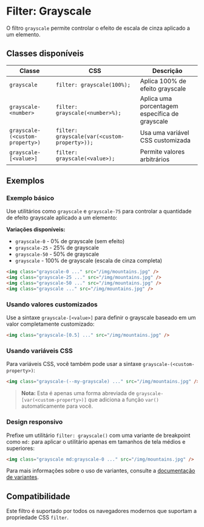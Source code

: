 # Filter: Grayscale

O filtro `grayscale` permite controlar o efeito de escala de cinza aplicado a um elemento.

## Classes disponíveis

| Classe | CSS | Descrição |
|--------|-----|-----------|
| `grayscale` | `filter: grayscale(100%);` | Aplica 100% de efeito grayscale |
| `grayscale-<number>` | `filter: grayscale(<number>%);` | Aplica uma porcentagem específica de grayscale |
| `grayscale-(<custom-property>)` | `filter: grayscale(var(<custom-property>));` | Usa uma variável CSS customizada |
| `grayscale-[<value>]` | `filter: grayscale(<value>);` | Permite valores arbitrários |

## Exemplos

### Exemplo básico

Use utilitários como `grayscale` e `grayscale-75` para controlar a quantidade de efeito grayscale aplicado a um elemento:

**Variações disponíveis:**
- `grayscale-0` - 0% de grayscale (sem efeito)
- `grayscale-25` - 25% de grayscale
- `grayscale-50` - 50% de grayscale  
- `grayscale` - 100% de grayscale (escala de cinza completa)

```html
<img class="grayscale-0 ..." src="/img/mountains.jpg" />
<img class="grayscale-25 ..." src="/img/mountains.jpg" />
<img class="grayscale-50 ..." src="/img/mountains.jpg" />
<img class="grayscale ..." src="/img/mountains.jpg" />
```

### Usando valores customizados

Use a sintaxe `grayscale-[<value>]` para definir o grayscale baseado em um valor completamente customizado:

```html
<img class="grayscale-[0.5] ..." src="/img/mountains.jpg" />
```

### Usando variáveis CSS

Para variáveis CSS, você também pode usar a sintaxe `grayscale-(<custom-property>)`:

```html
<img class="grayscale-(--my-grayscale) ..." src="/img/mountains.jpg" />
```

> **Nota:** Esta é apenas uma forma abreviada de `grayscale-[var(<custom-property>)]` que adiciona a função `var()` automaticamente para você.

### Design responsivo

Prefixe um utilitário `filter: grayscale()` com uma variante de breakpoint como `md:` para aplicar o utilitário apenas em tamanhos de tela médios e superiores:

```html
<img class="grayscale md:grayscale-0 ..." src="/img/mountains.jpg" />
```

Para mais informações sobre o uso de variantes, consulte a [documentação de variantes](../variants.md).

## Compatibilidade

Este filtro é suportado por todos os navegadores modernos que suportam a propriedade CSS `filter`.

